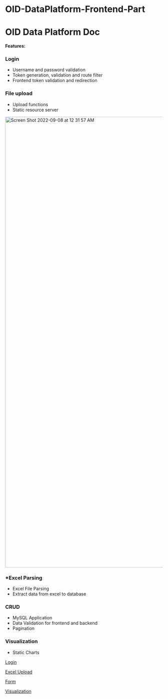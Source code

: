 # OID-DataPlatform-Frontend-Part
# OID Data Platform Doc

**Features:**


### Login

- Username and password validation
- Token generation, validation and route filter
- Frontend token validation and redirection

### File upload

- Upload functions
- Static resource server
<img width="1440" alt="Screen Shot 2022-09-08 at 12 31 57 AM" src="https://user-images.githubusercontent.com/57036320/189035203-f0d950d1-e3bc-4497-b285-adad33b3fdff.png">

### *Excel Parsing

- Excel File Parsing
- Extract data from excel to database

### CRUD

- MySQL Application
- Data Validation for frontend and backend
- Pagination

### Visualization

- Static Charts

[Login](https://www.notion.so/Login-f9b15aa1ccc147fdbbb9e55fc3653e65)

[Excel Upload](https://www.notion.so/Excel-Upload-0fc5885c5a4043e392f604b981603009)

[Form](https://www.notion.so/Form-fa8fda843d6e47088694590fa5b12b87)

[Visualization](https://www.notion.so/Visualization-82433c80841a4ff0be23daaa61cc26fc)
